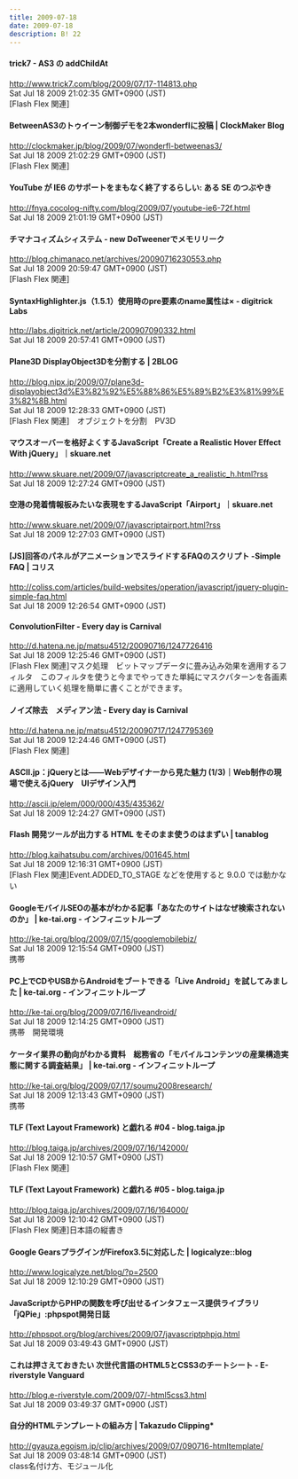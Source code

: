 ```yaml
---
title: 2009-07-18
date: 2009-07-18
description: B! 22
---
```


#### trick7 - AS3 の addChildAt
http://www.trick7.com/blog/2009/07/17-114813.php<br>
Sat Jul 18 2009 21:02:35 GMT+0900 (JST)<br>
[Flash Flex 関連]


####   BetweenAS3のトゥイーン制御デモを2本wonderflに投稿 | ClockMaker Blog
http://clockmaker.jp/blog/2009/07/wonderfl-betweenas3/<br>
Sat Jul 18 2009 21:02:29 GMT+0900 (JST)<br>
[Flash Flex 関連]


#### YouTube が IE6 のサポートをまもなく終了するらしい: ある SE のつぶやき
http://fnya.cocolog-nifty.com/blog/2009/07/youtube-ie6-72f.html<br>
Sat Jul 18 2009 21:01:19 GMT+0900 (JST)<br>


#### チマナコィズムシィステム - new DoTweenerでメモリリーク
http://blog.chimanaco.net/archives/20090716230553.php<br>
Sat Jul 18 2009 20:59:47 GMT+0900 (JST)<br>
[Flash Flex 関連]


#### SyntaxHighlighter.js（1.5.1）使用時のpre要素のname属性は× - digitrick Labs
http://labs.digitrick.net/article/200907090332.html<br>
Sat Jul 18 2009 20:57:41 GMT+0900 (JST)<br>


#### Plane3D DisplayObject3Dを分割する | 2BLOG
http://blog.nipx.jp/2009/07/plane3d-displayobject3d%E3%82%92%E5%88%86%E5%89%B2%E3%81%99%E3%82%8B.html<br>
Sat Jul 18 2009 12:28:33 GMT+0900 (JST)<br>
[Flash Flex 関連]　オブジェクトを分割　PV3D


#### マウスオーバーを格好よくするJavaScript「Create a Realistic Hover Effect With jQuery」｜skuare.net
http://www.skuare.net/2009/07/javascriptcreate_a_realistic_h.html?rss<br>
Sat Jul 18 2009 12:27:24 GMT+0900 (JST)<br>


#### 空港の発着情報板みたいな表現をするJavaScript「Airport」｜skuare.net
http://www.skuare.net/2009/07/javascriptairport.html?rss<br>
Sat Jul 18 2009 12:27:03 GMT+0900 (JST)<br>


####   [JS]回答のパネルがアニメーションでスライドするFAQのスクリプト -Simple FAQ | コリス
http://coliss.com/articles/build-websites/operation/javascript/jquery-plugin-simple-faq.html<br>
Sat Jul 18 2009 12:26:54 GMT+0900 (JST)<br>


#### ConvolutionFilter - Every day is Carnival
http://d.hatena.ne.jp/matsu4512/20090716/1247726416<br>
Sat Jul 18 2009 12:25:46 GMT+0900 (JST)<br>
[Flash Flex 関連]マスク処理　ビットマップデータに畳み込み効果を適用するフィルタ　このフィルタを使うと今までやってきた単純にマスクパターンを各画素に適用していく処理を簡単に書くことができます。


#### ノイズ除去　メディアン法 - Every day is Carnival
http://d.hatena.ne.jp/matsu4512/20090717/1247795369<br>
Sat Jul 18 2009 12:24:46 GMT+0900 (JST)<br>
[Flash Flex 関連]


#### ASCII.jp：jQueryとは――Webデザイナーから見た魅力 (1/3)｜Web制作の現場で使えるjQuery　UIデザイン入門
http://ascii.jp/elem/000/000/435/435362/<br>
Sat Jul 18 2009 12:24:27 GMT+0900 (JST)<br>


#### Flash 開発ツールが出力する HTML をそのまま使うのはまずい | tanablog
http://blog.kaihatsubu.com/archives/001645.html<br>
Sat Jul 18 2009 12:16:31 GMT+0900 (JST)<br>
[Flash Flex 関連]Event.ADDED_TO_STAGE などを使用すると 9.0.0 では動かない


#### GoogleモバイルSEOの基本がわかる記事「あなたのサイトはなぜ検索されないのか」 | ke-tai.org - インフィニットループ
http://ke-tai.org/blog/2009/07/15/googlemobilebiz/<br>
Sat Jul 18 2009 12:15:54 GMT+0900 (JST)<br>
携帯


#### PC上でCDやUSBからAndroidをブートできる「Live Android」を試してみました | ke-tai.org - インフィニットループ
http://ke-tai.org/blog/2009/07/16/liveandroid/<br>
Sat Jul 18 2009 12:14:25 GMT+0900 (JST)<br>
携帯　開発環境


#### ケータイ業界の動向がわかる資料　総務省の「モバイルコンテンツの産業構造実態に関する調査結果」 | ke-tai.org - インフィニットループ
http://ke-tai.org/blog/2009/07/17/soumu2008research/<br>
Sat Jul 18 2009 12:13:43 GMT+0900 (JST)<br>
携帯


####     TLF (Text Layout Framework) と戯れる #04 - blog.taiga.jp    
http://blog.taiga.jp/archives/2009/07/16/142000/<br>
Sat Jul 18 2009 12:10:57 GMT+0900 (JST)<br>
[Flash Flex 関連]


####     TLF (Text Layout Framework) と戯れる #05 - blog.taiga.jp    
http://blog.taiga.jp/archives/2009/07/16/164000/<br>
Sat Jul 18 2009 12:10:42 GMT+0900 (JST)<br>
[Flash Flex 関連]日本語の縦書き


#### Google GearsプラグインがFirefox3.5に対応した | logicalyze::blog
http://www.logicalyze.net/blog/?p=2500<br>
Sat Jul 18 2009 12:10:29 GMT+0900 (JST)<br>


#### JavaScriptからPHPの関数を呼び出せるインタフェース提供ライブラリ「jQPie」:phpspot開発日誌
http://phpspot.org/blog/archives/2009/07/javascriptphpjq.html<br>
Sat Jul 18 2009 03:49:43 GMT+0900 (JST)<br>


#### これは押さえておきたい 次世代言語のHTML5とCSS3のチートシート - E-riverstyle Vanguard
http://blog.e-riverstyle.com/2009/07/-html5css3.html<br>
Sat Jul 18 2009 03:49:37 GMT+0900 (JST)<br>


#### 自分的HTMLテンプレートの組み方 | Takazudo Clipping*
http://gyauza.egoism.jp/clip/archives/2009/07/090716-htmltemplate/<br>
Sat Jul 18 2009 03:48:14 GMT+0900 (JST)<br>
class名付け方、モジュール化


